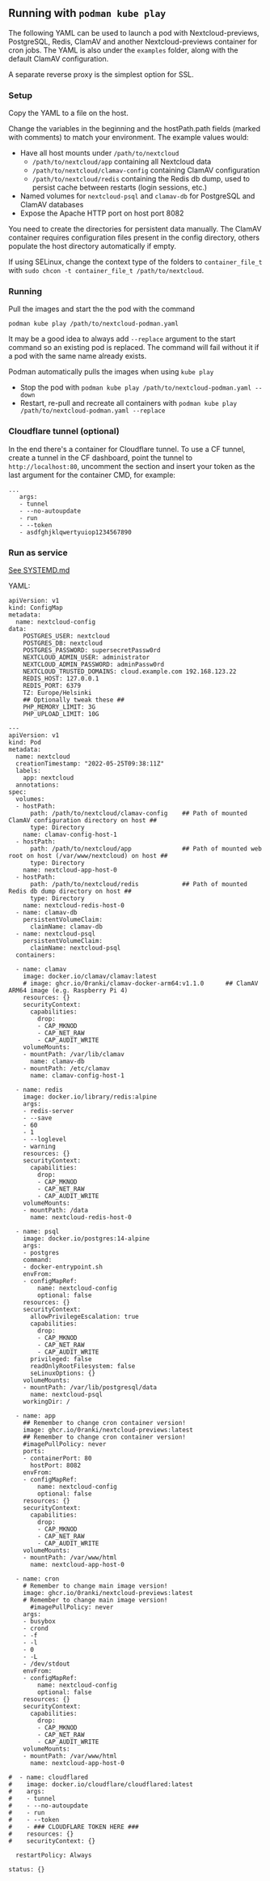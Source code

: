 ## Running with `podman kube play`

The following YAML can be used to launch a pod with Nextcloud-previews, 
PostgreSQL, Redis, ClamAV and another Nextcloud-previews container for cron jobs.
The YAML is also under the `examples` folder, along with the default ClamAV configuration.

A separate reverse proxy is the simplest option for SSL.

### Setup

Copy the YAML to a file on the host.

Change the variables in the beginning and the hostPath.path fields (marked with comments)
to match your environment. The example values would:
- Have all host mounts under `/path/to/nextcloud`
  - `/path/to/nextcloud/app` containing all Nextcloud data
  - `/path/to/nextcloud/clamav-config` containing ClamAV configuration
  - `/path/to/nextcloud/redis` containing the Redis db dump, used to persist cache between restarts (login sessions, etc.)
- Named volumes for `nextcloud-psql` and `clamav-db` for PostgreSQL and ClamAV databases
- Expose the Apache HTTP port on host port 8082

You need to create the directories for persistent data manually.
The ClamAV container requires configuration files present in the config directory, others populate the host directory
automatically if empty.

If using SELinux, change the context type of the folders
to `container_file_t` with `sudo chcon -t container_file_t /path/to/nextcloud`.

### Running

Pull the images and start the the pod with the command
```
podman kube play /path/to/nextcloud-podman.yaml
```
It may be a good idea to always add `--replace` argument to the start command so an existing pod is replaced.
The command will fail without it if a pod with the same name already exists.

Podman automatically pulls the images when using `kube play`

- Stop the pod with `podman kube play /path/to/nextcloud-podman.yaml --down`
- Restart, re-pull and recreate all containers with `podman kube play /path/to/nextcloud-podman.yaml --replace`

### Cloudflare tunnel (optional)
In the end there's a container for Cloudflare tunnel. To use a CF tunnel, create a tunnel in the CF dashboard,
point the tunnel to `http://localhost:80`, uncomment the section and
insert your token as the last argument for the container CMD, for example:

```
...
   args:
   - tunnel
   - --no-autoupdate
   - run
   - --token
   - asdfghjklqwertyuiop1234567890
```


### Run as service
[See SYSTEMD.md](SYSTEMD.md)

YAML:
```
apiVersion: v1
kind: ConfigMap
metadata:
  name: nextcloud-config
data:
    POSTGRES_USER: nextcloud
    POSTGRES_DB: nextcloud
    POSTGRES_PASSWORD: supersecretPassw0rd
    NEXTCLOUD_ADMIN_USER: administrator
    NEXTCLOUD_ADMIN_PASSWORD: adminPassw0rd
    NEXTCLOUD_TRUSTED_DOMAINS: cloud.example.com 192.168.123.22
    REDIS_HOST: 127.0.0.1
    REDIS_PORT: 6379
    TZ: Europe/Helsinki
    ## Optionally tweak these ##
    PHP_MEMORY_LIMIT: 3G
    PHP_UPLOAD_LIMIT: 10G
    
---
apiVersion: v1
kind: Pod
metadata:
  name: nextcloud
  creationTimestamp: "2022-05-25T09:38:11Z"
  labels:
    app: nextcloud
  annotations:
spec:
  volumes:
  - hostPath:
      path: /path/to/nextcloud/clamav-config    ## Path of mounted ClamAV configuration directory on host ##
      type: Directory
    name: clamav-config-host-1
  - hostPath:
      path: /path/to/nextcloud/app              ## Path of mounted web root on host (/var/www/nextcloud) on host ##
      type: Directory
    name: nextcloud-app-host-0
  - hostPath:
      path: /path/to/nextcloud/redis            ## Path of mounted Redis db dump directory on host ##
      type: Directory
    name: nextcloud-redis-host-0
  - name: clamav-db
    persistentVolumeClaim:
      claimName: clamav-db
  - name: nextcloud-psql
    persistentVolumeClaim:
      claimName: nextcloud-psql
  containers:

  - name: clamav
    image: docker.io/clamav/clamav:latest
    # image: ghcr.io/0ranki/clamav-docker-arm64:v1.1.0      ## ClamAV ARM64 image (e.g. Raspberry Pi 4)
    resources: {}
    securityContext:
      capabilities:
        drop:
        - CAP_MKNOD
        - CAP_NET_RAW
        - CAP_AUDIT_WRITE
    volumeMounts:
    - mountPath: /var/lib/clamav
      name: clamav-db
    - mountPath: /etc/clamav
      name: clamav-config-host-1

  - name: redis
    image: docker.io/library/redis:alpine
    args:
    - redis-server
    - --save
    - 60
    - 1
    - --loglevel
    - warning
    resources: {}
    securityContext:
      capabilities:
        drop:
        - CAP_MKNOD
        - CAP_NET_RAW
        - CAP_AUDIT_WRITE
    volumeMounts:
    - mountPath: /data
      name: nextcloud-redis-host-0

  - name: psql
    image: docker.io/postgres:14-alpine
    args:
    - postgres
    command:
    - docker-entrypoint.sh
    envFrom:
    - configMapRef:
        name: nextcloud-config
        optional: false
    resources: {}
    securityContext:
      allowPrivilegeEscalation: true
      capabilities:
        drop:
        - CAP_MKNOD
        - CAP_NET_RAW
        - CAP_AUDIT_WRITE
      privileged: false
      readOnlyRootFilesystem: false
      seLinuxOptions: {}
    volumeMounts:
    - mountPath: /var/lib/postgresql/data
      name: nextcloud-psql
    workingDir: /

  - name: app
    ## Remember to change cron container version!
    image: ghcr.io/0ranki/nextcloud-previews:latest
    ## Remember to change cron container version!
    #imagePullPolicy: never
    ports:
    - containerPort: 80
      hostPort: 8082
    envFrom:
    - configMapRef:
        name: nextcloud-config
        optional: false
    resources: {}
    securityContext:
      capabilities:
        drop:
        - CAP_MKNOD
        - CAP_NET_RAW
        - CAP_AUDIT_WRITE
    volumeMounts:
    - mountPath: /var/www/html
      name: nextcloud-app-host-0

  - name: cron
    # Remember to change main image version!
    image: ghcr.io/0ranki/nextcloud-previews:latest
    # Remember to change main image version!
      #imagePullPolicy: never
    args:
    - busybox
    - crond
    - -f
    - -l
    - 0
    - -L
    - /dev/stdout
    envFrom:
    - configMapRef:
        name: nextcloud-config
        optional: false
    resources: {}
    securityContext:
      capabilities:
        drop:
        - CAP_MKNOD
        - CAP_NET_RAW
        - CAP_AUDIT_WRITE
    volumeMounts:
    - mountPath: /var/www/html
      name: nextcloud-app-host-0

#  - name: cloudflared
#    image: docker.io/cloudflare/cloudflared:latest
#    args:
#    - tunnel
#    - --no-autoupdate
#    - run
#    - --token
#    - ### CLOUDFLARE TOKEN HERE ###
#    resources: {}
#    securityContext: {}

  restartPolicy: Always

status: {}


```
